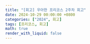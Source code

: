 ```yaml
---
title: "[회고] 우아한 프리코스 2주차 회고"
date: 2024-10-29 00:00:00 +0800
categories: ["2024", 회고]
tags: [프리코스, 회고]
math: true
render_with_liquid: false
---
```


